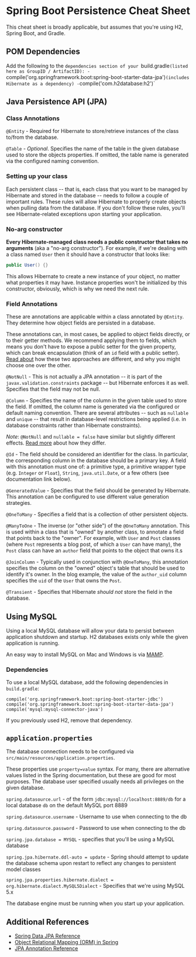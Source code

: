# Spring Boot Persistence Cheat Sheet

This cheat sheet is broadly applicable, but assumes that you're using H2, Spring Boot, and Gradle.

## POM Dependencies

Add the following to the `dependencies section of your `build.gradle` (listed here as GroupID / ArtifactID):
    - `compile('org.springframework.boot:spring-boot-starter-data-jpa')` (includes Hibernate as a dependency)
    - `compile('com.h2database:h2')`

## Java Persistence API (JPA)

### Class Annotations

`@Entity` - Required for Hibernate to store/retrieve instances of the class to/from the database.

`@Table` - *Optional*. Specifies the name of the table in the given database used to store the objects properties. If omitted, the table name is generated via the configured naming convention.

### Setting up your class

Each persistent class -- that is, each class that you want to be managed by Hibernate and stored in the database -- needs to follow a couple of important rules. These rules will allow Hibernate to properly create objects when pulling data from the database. If you don't follow these rules, you'll see Hibernate-related exceptions upon starting your application.

### No-arg constructor

**Every Hibernate-managed class needs a public constructor that takes no arguments** (aka a "no-arg constructor"). For example, if we're dealing with a class named `User` then it should have a constructor that looks like:
```java
public User() {}
```
This allows Hibernate to create a new instance of your object, no matter what properties it may have. Instance properties won't be initialized by this constructor, obviously, which is why we need the next rule.

### Field Annotations

These are annotations are applicable within a class annotated by `@Entity`. They determine how object fields are persisted in a database.

These annotations can, in most cases, be applied to object fields directly, or to their getter methods. We recommend applying them to fields, which means you don't have to expose a public setter for the given property, which can break encapsulation (think of an `id` field with a public setter). [Read about][field-vs-property] how these two approaches are different, and why you might choose one over the other.

`@NotNull` - This is not actually a JPA annotation -- it is part of the `javax.validation.constraints` package -- but Hibernate enforces it as well. Specifies that the field may not be null.

`@Column` - Specifies the name of the column in the given table used to store the field. If omitted, the column name is generated via the configured or default naming convention. There are several attributes -- such as `nullable` and `unique` -- that result in database-level restrictions being applied (i.e. in database constraints rather than Hibernate constraints).

*Note*: `@NotNull` and `nullable = false` have similar but slightly different effects. [Read more](http://stackoverflow.com/questions/7439504/confusion-notnull-vs-columnnullable-false) about how they differ.

`@Id` - The field should be considered an identifier for the class. In particular, the corresponding column in the database should be a primary key. A field with this annotation must one of: a primitive type, a primitive wrapper type (e.g. `Integer` or `Float`), `String`, `java.util.Date`, or a few others (see documentation link below).

`@GeneratedValue` - Specifies that the field should be generated by Hibernate. This annotation can be configured to use different value generation strategies.

`@OneToMany` - Specifies a field that is a collection of other persistent objects.

`@ManyToOne` - The inverse (or "other side") of the `@OneToMany` annotation. This is used within a class that is "owned" by another class, to annotate a field that points back to the "owner". For example, with `User` and `Post` classes (where `Post` represents a blog post, of which a `User` can have many), the `Post` class can have an `author` field that points to the object that owns it.s

`@JoinColumn` - Typically used in conjunction with `@OneToMany`, this annotation specifies the column on the "owned" object's table that should be used to identify it's owner. In the blog example, the value of the `author_uid` column specifies the `uid` of the `User` that owns the `Post`.

`@Transient` - Specifies that Hibernate *should not* store the field in the database.

## Using MySQL

Using a local MySQL database will allow your data to persist between application shutdown and startup. H2 databases exists only while the given application is running.

An easy way to install MySQL on Mac and Windows is via [MAMP](https://www.mamp.info/en/).

### Dependencies

To use a local MySQL database, add the following dependencies in `build.gradle`:

```nohighlight
compile('org.springframework.boot:spring-boot-starter-jdbc')
compile('org.springframework.boot:spring-boot-starter-data-jpa')
compile('mysql:mysql-connector-java')
```

If you previously used H2, remove that dependency.

## `application.properties`

The database connection needs to be configured via `src/main/resources/application.properties`.

These properties use `property=value` syntax. For many, there are alternative values listed in the Spring documentation, but these are good for most purposes. The database user specified usually needs all privileges on the given database.

`spring.datasource.url` - of the form `jdbc:mysql://localhost:8889/db` for a local database `db` on the default MySQL port 8889

`spring.datasource.username` - Username to use when connecting to the db

`spring.datasource.password` - Password to use when connecting to the db

`spring.jpa.database = MYSQL` - specifies that you'll be using a MySQL database

`spring.jpa.hibernate.ddl-auto = update` - Spring should attempt to update the database schema upon restart to reflect any changes to persistent model classes

`spring.jpa.properties.hibernate.dialect = org.hibernate.dialect.MySQL5Dialect` - Specifies that we're using MySQL 5.x

The database engine must be running when you start up your application.

## Additional References

- [Spring Data JPA Reference](http://docs.spring.io/spring-data/jpa/docs/current/reference/html/)
- [Object Relational Mapping (ORM) in Spring](http://docs.spring.io/spring/docs/current/spring-framework-reference/html/orm.html)
- [JPA Annotation Reference](http://www.objectdb.com/api/java/jpa/annotations)

[field-vs-property]: http://stackoverflow.com/questions/594597/hibernate-annotations-which-is-better-field-or-property-access
